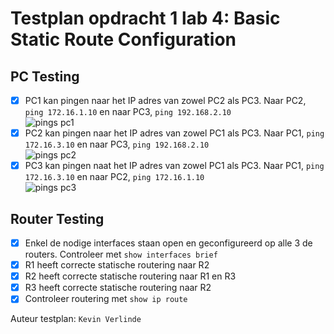 # Testplan opdracht 1 lab 4: Basic Static Route Configuration

## PC Testing
- [x] PC1 kan pingen naar het IP adres van zowel PC2 als PC3. Naar PC2, `ping 172.16.1.10` en naar PC3, `ping 192.168.2.10`  
![pings pc1](http://i.imgur.com/ICCrmVq.png)
- [x] PC2 kan pingen naar het IP adres van zowel PC1 als PC3. Naar PC1, `ping 172.16.3.10` en naar PC3, `ping 192.168.2.10`  
![pings pc2](http://i.imgur.com/Y7Tz4fL.jpg)
- [x] PC3 kan pingen naat het IP adres van zowel PC1 als PC3. Naar PC1, `ping 172.16.3.10` en naar PC2, `ping 172.16.1.10`  
![pings pc3](https://i.imgur.com/84U4Z12.png)

## Router Testing
- [x] Enkel de nodige interfaces staan open en geconfigureerd op alle 3 de routers. Controleer met `show interfaces brief`
- [x] R1 heeft correcte statische routering naar R2
- [x] R2 heeft correcte statische routering naar R1 en R3
- [x] R3 heeft correcte statische routering naar R2
- [x] Controleer routering met `show ip route`

Auteur testplan: `Kevin Verlinde`
